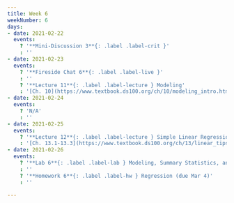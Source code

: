 ```yaml
---
title: Week 6
weekNumber: 6
days:
- date: 2021-02-22
  events:
    ? '**Mini-Discussion 3**{: .label .label-crit }'
    : ''
- date: 2021-02-23
  events:
    ? '**Fireside Chat 6**{: .label .label-live }'
    : ''
    ? '**Lecture 11**{: .label .label-lecture } Modeling'
    : '[Ch. 10](https://www.textbook.ds100.org/ch/10/modeling_intro.html)'
- date: 2021-02-24
  events:
    ? 'N/A'
    : ''
- date: 2021-02-25
  events:
    ? '**Lecture 12**{: .label .label-lecture } Simple Linear Regression'
    : '[Ch. 13.1-13.3](https://www.textbook.ds100.org/ch/13/linear_tips.html)'
- date: 2021-02-26
  events:
    ? '**Lab 6**{: .label .label-lab } Modeling, Summary Statistics, and Loss Functions (due Mar 4)'
    : ''
    ? '**Homework 6**{: .label .label-hw } Regression (due Mar 4)'
    : ''

---
```

